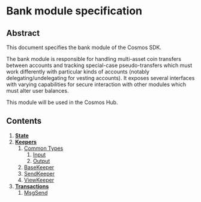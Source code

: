 # Bank module specification

## Abstract

This document specifies the bank module of the Cosmos SDK.

The bank module is responsible for handling multi-asset coin transfers between
accounts and tracking special-case pseudo-transfers which must work differently
with particular kinds of accounts (notably delegating/undelegating for vesting
accounts). It exposes several interfaces with varying capabilities for secure
interaction with other modules which must alter user balances.

This module will be used in the Cosmos Hub.

## Contents

1. **[State](state.md)**
1. **[Keepers](keepers.md)**
    1. [Common Types](keepers.md#common-types)
        1. [Input](keepers.md#input)
        1. [Output](keepers.md#output)
    1. [BaseKeeper](keepers.md#basekeeper)
    1. [SendKeeper](keepers.md#sendkeeper)
    1. [ViewKeeper](keepers.md#viewkeeper) 
1. **[Transactions](transactions.md)**
    1. [MsgSend](transactions.md#msgsend)
